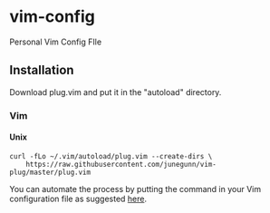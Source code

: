 # vim-config
Personal Vim Config FIle

## Installation
Download plug.vim and put it in the "autoload" directory.

### Vim
#### Unix
```
curl -fLo ~/.vim/autoload/plug.vim --create-dirs \
    https://raw.githubusercontent.com/junegunn/vim-plug/master/plug.vim
```
You can automate the process by putting the command in your Vim configuration file as suggested [here](https://github.com/junegunn/vim-plug/wiki/tips#automatic-installation).
